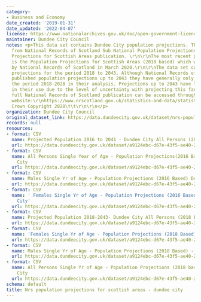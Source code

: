 ```yaml
---
category:
- Business and Economy
date_created: '2019-01-31'
date_updated: '2022-04-07'
license: https://www.nationalarchives.gov.uk/doc/open-government-licence/version/3/
maintainer: Dundee City Council
notes: <p>This data set contains Dundee City population projections. The data is sourced
  from National Records of Scotland Sub National Population Projections - Population
  Projections for Scottish Areas publication. \r\n\r\nThe most recent publication
  is the Population Projections for Scottish Areas (2018 based) which was published
  by National Records of Scotland in March 2020.\r\n\r\nThe data set contains population
  projections for the period 2018 to 2043. Although National Records of Scotland have
  published population projections up to 2043 they have generally only commented on
  the period 2018-2028 in their analysis. Projections up to 2043 have limitations
  in their use due to the level of uncertainty with projecting this far ahead. \r\n\r\nThe
  full National Records of Scotland publication can be accessed through the following
  website:\r\nhttps://www.nrscotland.gov.uk/statistics-and-data/statistics/statistics-by-theme/population/population-projections/sub-national-population-projections/2018-based\r\n\xa9
  Crown Copyright 2020\t\t\r\n\r\n</p>
organization: Dundee City Council
original_dataset_link: https://data.dundeecity.gov.uk/dataset/nrs-population-projections-dundee-city
records: null
resources:
- format: CSV
  name: Projected Population 2016 to 2041 - Dundee City All Persons (2016 Based Projections)
  url: https://data.dundeecity.gov.uk/dataset/a9124ebc-d67e-43f5-ae40-22a421d449d5/resource/c9248dbf-3fe9-4b40-897d-3329bc491e64/download/dundee_projected_population.csv
- format: CSV
  name: All Persons Single Year of Age - Population Projections(2016 Based)- Dundee
    City
  url: https://data.dundeecity.gov.uk/dataset/a9124ebc-d67e-43f5-ae40-22a421d449d5/resource/bbaf15d7-ef0e-43b1-8ba4-cfe4d969730b/download/dundee_projections_persons_singleyrage.csv
- format: CSV
  name: Males Single Yr of Age - Population Projections (2016 Based) Dundee City
  url: https://data.dundeecity.gov.uk/dataset/a9124ebc-d67e-43f5-ae40-22a421d449d5/resource/6b66b565-70fc-472f-93dc-d18f80df2053/download/dundee_projections_males_singleyrage.csv
- format: CSV
  name: ' Females Single Yr of Age - Population Projections (2016 Based) - Dundee
    City'
  url: https://data.dundeecity.gov.uk/dataset/a9124ebc-d67e-43f5-ae40-22a421d449d5/resource/64c958d3-e5f0-43ef-843f-f26e0ada323c/download/dundee_projections_females_singleyrage.csv
- format: CSV
  name: Projected Population 2018-2043- Dundee City All Persons (2018 Based Projections)
  url: https://data.dundeecity.gov.uk/dataset/a9124ebc-d67e-43f5-ae40-22a421d449d5/resource/abdd7955-eeb7-418f-a118-b24763694547/download/dundee_persons.csv
- format: CSV
  name: 'Females Single Yr of Age - Population Projections (2018 Based) - Dundee City '
  url: https://data.dundeecity.gov.uk/dataset/a9124ebc-d67e-43f5-ae40-22a421d449d5/resource/d55a21b7-7863-4454-ad69-f2b3e0cf423f/download/dundee_females_single_yr_age.csv
- format: CSV
  name: Males Single Yr of Age - Population Projections (2018 Based) - Dundee City
  url: https://data.dundeecity.gov.uk/dataset/a9124ebc-d67e-43f5-ae40-22a421d449d5/resource/51468b41-7ed4-4a75-8935-ae4215aad335/download/dundee_males_single_yr_age.csv
- format: CSV
  name: All Persons Single Yr of Age - Population Projections (2018 based) - Dundee
    City
  url: https://data.dundeecity.gov.uk/dataset/a9124ebc-d67e-43f5-ae40-22a421d449d5/resource/584ac7e3-c710-4a4c-95b9-901797039f05/download/dundee_persons_single_yr_age.csv
schema: default
title: Nrs population projections for scottish areas - dundee city
---
```

